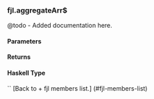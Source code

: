 ### fjl.aggregateArr$
@todo - Added documentation here.

#### Parameters

#### Returns
 
#### Haskell Type
``
[Back to  + fjl members list.]
(#fjl-members-list)
